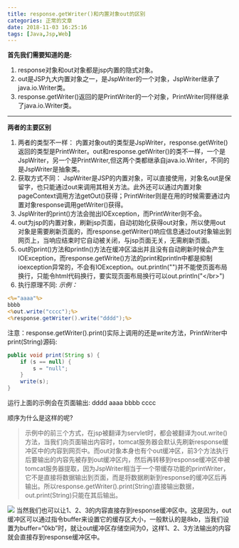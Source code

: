```yaml
---
title: response.getWriter()和内置对象out的区别
categories: 正常的文章
date: 2018-11-03 16:25:16
tags: [Java,Jsp,Web]
---
```


**首先我们需要知道的是:**

 1. response对象和out对象都是jsp内置的隐式对象。
 2. out是JSP九大内置对象之一，是JspWriter的一个对象，JspWriter继承了java.io.Writer类。
 3. response.getWriter()返回的是PrintWriter的一个对象，PrintWriter同样继承了java.io.Writer类。

----------
**两者的主要区别**

 1. 两者的类型不一样：
    内置对象out的类型是JspWriter，response.getWrite()返回的类型是PrintWriter。out和response.getWriter()的类不一样，一个是JspWriter，另一个是PrintWriter,但这两个类都继承自java.io.Writer，不同的是JspWriter是抽象类。
 2. 获取方式不同：
    JspWriter是JSP的内置对象，可以直接使用，对象名out是保留字，也只能通过out来调用其相关方法。此外还可以通过内置对象pageContext调用方法getOut()获得；PrintWriter则是在用的时候需要通过内置对象response调用getWriter()获得。
 3. JspWriter的print()方法会抛出IOException，而PrintWriter则不会。
 4. out为jsp的内置对象，刷新jsp页面，自动初始化获得out对象，所以使用out对象是需要刷新页面的，而response.getWriter()响应信息通过out对象输出到网页上，当响应结束时它自动被关闭，与jsp页面无关，无需刷新页面。
 5. out的print()方法和println()方法在缓冲区溢出并且没有自动刷新时候会产生IOException，而response.getWrite()方法的print和println中都是抑制ioexception异常的，不会有IOException。out.println("")并不能使页面布局换行，只能令html代码换行，要实现页面布局换行可以out.println("\</br>")
 6. 执行原理不同:
*示例：*
```jsp
<%="aaaa"%>
bbbb
<%out.write("cccc");%>
<%response.getWriter().write("dddd");%>
```
注意：response.getWriter().print()实际上调用的还是write方法，PrintWriter中print(String)源码:
```java
public void print(String s) {
    if (s == null) {
        s = "null";
    }
    write(s);
}
```
运行上面的示例会在页面输出:
dddd aaaa bbbb cccc

顺序为什么是这样的呢?

> 示例中的前三个方式，在jsp被翻译为servlet时，都会被翻译为out.write()方法，当我们向页面输出内容时，tomcat服务器会默认先刷新response缓冲区中的内容到网页中。而out对象本身也有个out缓冲区，前3个方法执行后要输出的内容先被存到out缓冲区内，然后再转移到response缓冲区中被tomcat服务器提取，因为JspWriter相当于一个带缓存功能的printWriter，它不是直接将数据输出到页面，而是将数据刷新到response的缓冲区后再输出。所以response.getWriter().print(String)直接输出数据，out.print(String)只能在其后输出。

![](https://i.loli.net/2020/03/09/3VY2X81pxcqTaeA.png)
当然我们也可以让1、2、3的内容直接存到response缓冲区中。这是因为，out缓冲区可以通过指令buffer来设置它的缓存区大小，一般默认的是8kb，当我们设置为buffer=“0kb”时，就让out缓冲区存储空间为0，这样1、2、3方法输出的内容就会直接存到response缓冲区中。
